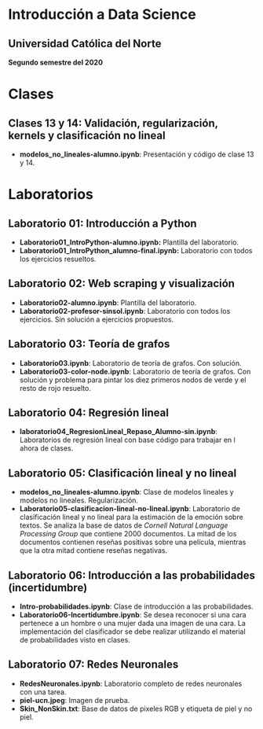 # Introducción a Data Science

## Universidad Católica del Norte

**Segundo semestre del 2020**

# Clases

## Clases 13 y 14: Validación, regularización, kernels y clasificación no lineal
*   **modelos_no_lineales-alumno.ipynb**: Presentación y código de clase 13 y 14.

# Laboratorios

## Laboratorio 01: Introducción a Python

*   **Laboratorio01_IntroPython-alumno.ipynb:** Plantilla del laboratorio.
*   **Laboratorio01_IntroPython_alumno-final.ipynb:** Laboratorio con todos los ejercicios resueltos.

## Laboratorio 02: Web scraping y visualización
 
*  **Laboratorio02-alumno.ipynb**: Plantilla del laboratorio.
*  **Laboratorio02-profesor-sinsol.ipynb**: Laboratorio con todos los ejercicios. Sin solución a ejercicios propuestos.

## Laboratorio 03: Teoría de grafos
 
*  **Laboratorio03.ipynb**: Laboratorio de teoría de grafos. Con solución.
*  **Laboratorio03-color-node.ipynb**: Laboratorio de teoría de grafos. Con solución y problema para pintar los diez primeros nodos de verde y el resto de rojo resuelto.

## Laboratorio 04: Regresión lineal
 
*  **laboratorio04_RegresionLineal_Repaso_Alumno-sin.ipynb**: Laboratorios de regresión lineal con  base código para trabajar en l ahora de clases.

## Laboratorio 05: Clasificación lineal y no lineal

* **modelos_no_lineales-alumno.ipynb**: Clase de modelos lineales y modelos no lineales. Regularización.
* **Laboratorio05-clasificacion-lineal-no-lineal.ipynb**: Laboratorio de clasificación lineal y no lineal para la estimación de la emoción sobre textos. Se analiza la base de datos de _Cornell Natural Language Processing Group_ que contiene 2000 documentos. La mitad de los documentos contienen reseñas positivas sobre una película, mientras que la otra mitad contiene reseñas negativas. 

## Laboratorio 06: Introducción a las probabilidades (incertidumbre)
* **Intro-probabilidades.ipynb**: Clase de introducción a las probabilidades.
* **Laboratorio06-Incertidumbre.ipynb**: Se desea reconocer si una cara pertenece a un hombre o una mujer dada una imagen de una cara. La implementación del clasificador se debe realizar utilizando el material de probabilidades visto en clases.

## Laboratorio 07: Redes Neuronales
* **RedesNeuronales.ipynb**: Laboratorio completo de redes neuronales con una tarea.
* **piel-ucn.jpeg**: Imagen de prueba.
* **Skin_NonSkin.txt**: Base de datos de pixeles RGB y etiqueta de piel y no piel.
